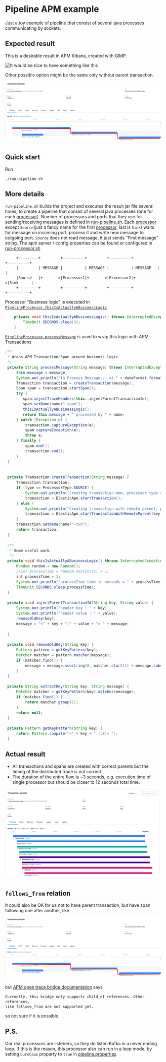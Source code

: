 # Pipeline APM example
Just a toy example of pipeline that consist of several java processes communicating by sockets.
## Expected result
This is a desirable result in APM Kibana, created with GIMP.

![It would be nice to have something like this](imgs/apm-example.png?raw=true "APM Kibana: Expected with parent")

Other possible option might be the same only without parent transaction.

![It would be nice to have something like this](imgs/apm-example2.png?raw=true "APM Kibana: Expected wihtout parent")


## Quick start
Run
```
./run-pipeline.sh
```

## More details
`run-pipeline.sh` builds the project and executes the result jar file several times, to create a pipeline that consist of several
java processes (one for each [processor](src/main/java/org/pipelineexample/apm/processor/PipelineProcessor.java)).
Number of processors and ports that they use for sending/receiving messages is defined in [run-pipeline.sh](run-pipeline.sh).
Each [processor](src/main/java/org/pipelineexample/apm/processor/PipelineProcessor.java) except `Source`(just a fancy name for the first [processor](src/main/java/org/pipelineexample/apm/processor/PipelineProcessor.java), last is `Sink`) waits for message on incoming port,
process it and write new message to outgoing port. `Source` does not read message, it just sends "First message" string.
The apm server / config properties can be found or configured in [run-processor.sh](run-processor.sh)

```
     +---------+         +----------+         +----------+           +----------+
     |         | MESSAGE |          | MESSAGE |          | MESSAGE   |          |
     |Source   |+------->|Processor1|+------->|Processor2|+--------->|Sink      |
     +---------+         +----------+         +----------+           +----------+
```

Processor "Business logic" is executed in [`PipelineProcessor.thisIsActuallyABusinessLogic`](src/main/java/org/pipelineexample/apm/processor/PipelineProcessor.java)

```java
    private void thisIsActuallyABusinessLogic() throws InterruptedException {
        TimeUnit.SECONDS.sleep(3);
    }
```
[`PipelineProcessor.processMessage`](src/main/java/org/pipelineexample/apm/processor/PipelineProcessor.java) is used to wrap this logic with APM Transactions

```java
/**
 * Wraps APM Transaction/Span around business logic.
 */
 private String processMessage(String message) throws InterruptedException {
     this.message = message;
     System.out.println("In Process Message... at " + dateFormat.format(new Date()));
     Transaction transaction = createTransaction(message);
     Span span = transaction.startSpan();
     try {
        span.injectTraceHeaders(this::injectParentTransactionId);
        span.setName(name+"-span");
        thisIsActuallyABusinessLogic();
        return this.message + " processed by " + name;
     } catch (Exception e) {
         transaction.captureException(e);
         span.captureException(e);
         throw e;
     } finally {
         span.end();
         transaction.end();
     }
 }


 private Transaction createTransaction(String message) {
     Transaction transaction;
     if (type == ProcessorType.SOURCE) {
         System.out.println("Creating transaction new, processor type = " + type);
         transaction = ElasticApm.startTransaction();
     } else {
         System.out.println("Creating transaction with remote parent, processor type = " + type);
         transaction = ElasticApm.startTransactionWithRemoteParent(key -> extractKey(key, message));
     }
     transaction.setName(name+"-txn");
     return transaction;
 }

 /**
  * Some useful work.
  */
 private void thisIsActuallyABusinessLogic() throws InterruptedException {
     Random random = new Random();
     //int processTime = random.nextInt(5) + 1;
     int processTime = 3;
     System.out.println("processTime time in seconds = " + processTime);
     TimeUnit.SECONDS.sleep(processTime);
 }

 private void injectParentTransactionId(String key, String value) {
     System.out.println("header key : " + key);
     System.out.println("header value : " + value);
     removeOldKey(key);
     message = "<" + key + ":" + value + "> " + message;

 }

 private void removeOldKey(String key) {
     Pattern pattern = getKeyPattern(key);
     Matcher matcher = pattern.matcher(message);
     if (matcher.find()) {
         message = message.substring(0, matcher.start()) + message.substring(matcher.end());
     }
 }

 private String extractKey(String key, String message) {
     Matcher matcher = getKeyPattern(key).matcher(message);
     if (matcher.find()) {
         return matcher.group(1);
     }
     return null;
 }

 private Pattern getKeyPattern(String key) {
     return Pattern.compile("<" + key + ":(.+)> ");
 }
```
## Actual result
 - All transactions and spans are created with correct parents but the timing of the distributed trace is not correct.
 - The duration of the entire flow is ~3 seconds, e.g. execution time of single processor but should be closer to 12 seconds total time.

![But we actually have this](imgs/actual_resultnew.png?raw=true "APM Kibana: Actual")

## `follows_from` relation
It could also be OK for us not to have parent transaction, but have span following one after another, like

![It would be nice to have something like this](imgs/apm-example2.png?raw=true "APM Kibana: Other OK result")


but [APM open trace bridge documentation](https://www.elastic.co/guide/en/apm/agent/java/current/opentracing-bridge.html) says
```
Currently, this bridge only supports child_of references. Other references,
like follows_from are not supported yet.
```
so not sure if it is possible.

## P.S.
Our real processors are listeners, so they do listen Kafka in a never ending loop. If this is the reason, this processor
also can run in a loop mode, by setting `burnCpus` property to `true` in [pipeline.properties](pipeline.properties).
